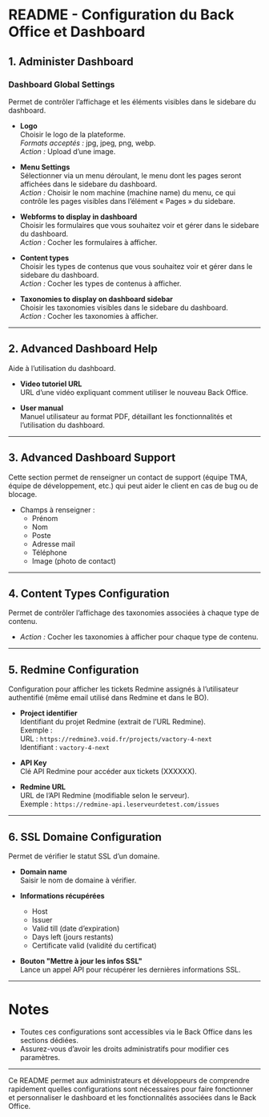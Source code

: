 # README - Configuration du Back Office et Dashboard

## 1. Administer Dashboard

### Dashboard Global Settings
Permet de contrôler l’affichage et les éléments visibles dans le sidebare du dashboard.

- **Logo**  
  Choisir le logo de la plateforme.  
  *Formats acceptés :* jpg, jpeg, png, webp.  
  *Action :* Upload d’une image.

- **Menu Settings**  
  Sélectionner via un menu déroulant, le menu dont les pages seront affichées dans le sidebare du dashboard.  
  *Action :* Choisir le nom machine (machine name) du menu, ce qui contrôle les pages visibles dans l’élément « Pages » du sidebare.

- **Webforms to display in dashboard**  
  Choisir les formulaires que vous souhaitez voir et gérer dans le sidebare du dashboard.  
  *Action :* Cocher les formulaires à afficher.

- **Content types**  
  Choisir les types de contenus que vous souhaitez voir et gérer dans le sidebare du dashboard.  
  *Action :* Cocher les types de contenus à afficher.

- **Taxonomies to display on dashboard sidebar**  
  Choisir les taxonomies visibles dans le sidebare du dashboard.  
  *Action :* Cocher les taxonomies à afficher.

---

## 2. Advanced Dashboard Help

Aide à l’utilisation du dashboard.

- **Video tutoriel URL**  
  URL d’une vidéo expliquant comment utiliser le nouveau Back Office.

- **User manual**  
  Manuel utilisateur au format PDF, détaillant les fonctionnalités et l’utilisation du dashboard.

---

## 3. Advanced Dashboard Support

Cette section permet de renseigner un contact de support (équipe TMA, équipe de développement, etc.) qui peut aider le client en cas de bug ou de blocage.

- Champs à renseigner :  
  - Prénom  
  - Nom  
  - Poste  
  - Adresse mail  
  - Téléphone  
  - Image (photo de contact)

---

## 4. Content Types Configuration

Permet de contrôler l’affichage des taxonomies associées à chaque type de contenu.

- *Action :* Cocher les taxonomies à afficher pour chaque type de contenu.

---

## 5. Redmine Configuration

Configuration pour afficher les tickets Redmine assignés à l’utilisateur authentifié (même email utilisé dans Redmine et dans le BO).

- **Project identifier**  
  Identifiant du projet Redmine (extrait de l’URL Redmine).  
  Exemple :  
  URL : `https://redmine3.void.fr/projects/vactory-4-next`  
  Identifiant : `vactory-4-next`

- **API Key**  
  Clé API Redmine pour accéder aux tickets (XXXXXX).

- **Redmine URL**  
  URL de l’API Redmine (modifiable selon le serveur).  
  Exemple : `https://redmine-api.leserveurdetest.com/issues`

---

## 6. SSL Domaine Configuration

Permet de vérifier le statut SSL d’un domaine.

- **Domain name**  
  Saisir le nom de domaine à vérifier.

- **Informations récupérées**  
  - Host  
  - Issuer  
  - Valid till (date d’expiration)  
  - Days left (jours restants)  
  - Certificate valid (validité du certificat)

- **Bouton "Mettre à jour les infos SSL"**  
  Lance un appel API pour récupérer les dernières informations SSL.

---

# Notes

- Toutes ces configurations sont accessibles via le Back Office dans les sections dédiées.  
- Assurez-vous d’avoir les droits administratifs pour modifier ces paramètres.

---

Ce README permet aux administrateurs et développeurs de comprendre rapidement quelles configurations sont nécessaires pour faire fonctionner et personnaliser le dashboard et les fonctionnalités associées dans le Back Office.
